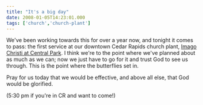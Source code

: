 ```yaml
---
title: "It's a big day"
date: 2008-01-05T14:23:01.000
tags: ['church','church-plant']
---
```


We've been working towards this for over a year now, and tonight it comes to pass: the first service at our downtown Cedar Rapids church plant, [Imago Christi at Central Park](http://www.imagochristicp.org). I think we're to the point where we've planned about as much as we can; now we just have to go for it and trust God to see us through. This is the point where the butterflies set in.

Pray for us today that we would be effective, and above all else, that God would be glorified.

(5:30 pm if you're in CR and want to come!)
